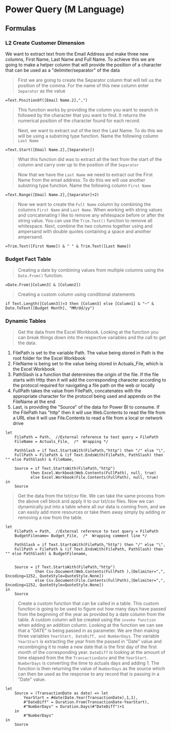 # Power Query (M Language)

## Formulas
### L2 Create Customer Dimension
We want to extract text from the Email Address and make three new columns, First Name, Last Name and Full Name. To achieve this we are going to make a helper column that will provide the position of a character that can be used as a "delimiter/separator" of the data

>First we are going to create the Separator column that will tell us the position of the comma. For the name of this new column enter `Separator` as the value
```
=Text.PositionOf([Email Name.2],",")
```
>This function works by providing the column you want to search in followed by the character that you want to find. It returns the numerical position of the character found for each record.


>Next, we want to extract out of the text the Last Name. To do this we will be using a substring type function. Name the following column `Last Name`
```
=Text.Start([Email Name.2],[Separator])
```
>What this function did was to extract all the text from the start of the column and carry over up to the position of the `Separator`


>Now that we have the `Last Name` we need to extract out the First Name from the email address. To do this we will use another substring type function. Name the following column `First Name`
```
=Text.Range([Email Name.2],[Separator]+2)
```

>Now we want to create the `Full Name` column by combining the columns `First Name` and `Last Name`. When working with string values and concatenating I like to remove any whitespace before or after the string value. You can use the `Trim.Text()` function to remove all whitespace. Next, combine the two columns together using and ampersand with double quotes containing a space and another ampersand.

```
=Trim.Text([First Name]) & " " & Trim.Text([Last Name])
```

### Budget Fact Table

>Creating a date by combining values from multiple columns using the `Date.From()` function.
```
=Date.From([Column3] & [Column2])
```

>Creating a custom column using conditional statements
```
if Text.Length([Column3])>3 then [Column3] else [Column1] & "~" & Date.ToText([Budget Month], "MM/dd/yy")
```

### Dynamic Tables

> Get the data from the Excel Workbook. Looking at the function you can break things down into the respective variables and the call to get the data.
<ol>
    <li>FilePath is set to the variable Path. The value being stored in Path is the root folder for the Excel Workbook</li>
    <li>FileName is being set to the value being stored in Actuals_File, which is the Excel Workbook</li>
    <li>PathSlash is a function that determines the origin of the file. If the file starts with Http then it will add the corresponding character according to the protocol required for navigating a file path on the web or locally</li>
    <li>FullPath takes the value from FilePath, concatenates with the appropriate character for the protocol being used and appends on the FileName at the end</li>
    <li>Last, is providing the "Source" of the data for Power BI to consume. If the FilePath has "http" then it will use Web.Contents to read the file from a URL else it will use File.Contents to read a file from a local or network drive</li>
</ol>

```
let
    FilePath = Path,  //External reference to text query = FilePath
    FileName = Actuals_File,  /*  Wrapping */
   
    PathSlash = if Text.StartsWith(FilePath,"http") then "/" else "\",
    FullPath = FilePath & (if Text.EndsWith(FilePath, PathSlash) then "" else PathSlash) & FileName,

    Source = if Text.StartsWith(FilePath,"http")
           then Excel.Workbook(Web.Contents(FullPath), null, true)
           else Excel.Workbook(File.Contents(FullPath), null, true)
in
    Source
```

> Get the data from the txt/csv file. We can take the same process from the above cell block and apply it to our txt/csv files. Now we can dynamically put into a table where all our data is coming from, and we can easily add more resources or take them away simply by adding or removing a row from the table.

```
let
    FilePath = Path,  //External reference to text query = FilePath
    BudgetFilename= Budget_File,  /*  Wrapping comment line */
   
    PathSlash = if Text.StartsWith(FilePath,"http") then "/" else "\",
    FullPath = FilePath & (if Text.EndsWith(FilePath, PathSlash) then "" else PathSlash) & BudgetFilename,


    Source = if Text.StartsWith(FilePath,"http")
             then Csv.Document(Web.Contents(FullPath ),[Delimiter=",", Encoding=1252, QuoteStyle=QuoteStyle.None])
             else Csv.Document(File.Contents(FullPath),[Delimiter=",", Encoding=1252, QuoteStyle=QuoteStyle.None])							
in
    Source
```

> Create a custom function that can be called in a table. This custom function is going to be used to figure out how many days have passed from the beginning of the year as provided by a date column from the table. A custom column will be created using the `invoke function` when adding an addition column. Looking at the function we can see that a "DATE" is being passed in as parameter. We are then making three variables `YearStart, DateDiff, and NumberDays`. The variable `YearStart` is extracting the year from the passed in "Date" value and recombinging it to make a new date that is the first day of the first month of the corresponding year. `DateDiff` is looking at the amount of time elapsed from the the `TransactionDate` and the `YearStart`. `NumberDays` is converting the time to actuals days and adding 1. The function is then returning the value of `NumberDays` as the source which can then be used as the response to any record that is passing in a "Date" value.

```
let
    Source = (TransactionDate as date) => let
        YearStart = #date(Date.Year(TransactionDate),1,1),
        #"DateDiff" = Duration.From(TransactionDate-YearStart),
        #"NumberDays" = Duration.Days(#"DateDiff")+1
    in
        #"NumberDays"
in
    Source
```